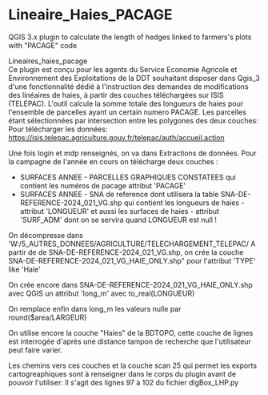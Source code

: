 # Lineaire_Haies_PACAGE
QGIS 3.x plugin to calculate the length of hedges linked to farmers's plots with "PACAGE" code


Lineaires_haies_pacage  
Ce plugin est conçu pour les agents du Service Economie Agricole et Environnement des Exploitations de la DDT souhaitant disposer dans Qgis_3
d'une fonctionnalité dédié à l'instruction des demandes de modifications des linéaires de haies, à partir des couches téléchargées sur ISIS (TELEPAC).
L'outil calcule la somme totale des longueurs de haies pour l'ensemble de parcelles ayant un certain numero PACAGE.
Les parcelles étant sélectionnées par intersection entre les polygones des deux couches:
Pour télécharger les données:                                                                 
https://isis.telepac.agriculture.gouv.fr/telepac/auth/accueil.action

Une fois login et mdp renseignés, on va dans Extractions de données.
Pour la campagne de l'année en cours on télécharge deux couches :
  - SURFACES ANNEE - PARCELLES GRAPHIQUES CONSTATEES 
qui contient les numéros de pacage attribut 'PACAGE'
  - SURFACES ANNEE - SNA de reference dont utilisera la table SNA-DE-REFERENCE-2024_021_VG.shp
qui contient les longueurs de haies - attribut 'LONGUEUR' 
et aussi les surfaces de haies - attribut 'SURF_ADM' dont on se servira quand LONGUEUR est null !

On décompresse dans 'W:/5_AUTRES_DONNEES/AGRICULTURE/TELECHARGEMENT_TELEPAC/
A partir de  de SNA-DE-REFERENCE-2024_021_VG.shp, on crée la couche SNA-DE-REFERENCE-2024_021_VG_HAIE_ONLY.shp" pour l'attribut 'TYPE' like 'Haie' 

On crée encore dans SNA-DE-REFERENCE-2024_021_VG_HAIE_ONLY.shp avec QGIS un attribut 'long_m' avec to_real(LONGUEUR)

On remplace enfin dans long_m les valeurs nulle par round($area/LARGEUR)

On utilise encore la couche "Haies" de la BDTOPO, cette couche de lignes est interrogée d'après une distance tampon de recherche que l'utilisateur peut faire varier.

Les chemins vers ces couches et la couche scan 25 qui permet les exports cartogreaphiques sont à renseigner dans le corps du plugin avant de pouvoir l'utiliser:
Il s'agit des lignes 97 à 102 du fichier dlgBox_LHP.py
